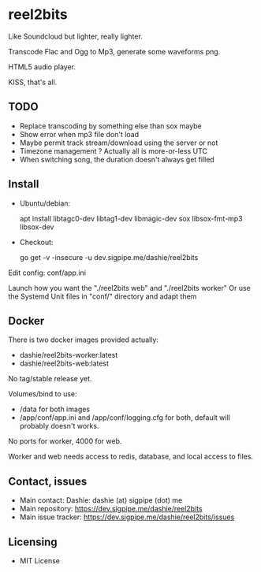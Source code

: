 # reel2bits

Like Soundcloud but lighter, really lighter.

Transcode Flac and Ogg to Mp3, generate some waveforms png.

HTML5 audio player.

KISS, that's all.

## TODO

- Replace transcoding by something else than sox maybe
- Show error when mp3 file don't load
- Maybe permit track stream/download using the server or not
- Timezone management ? Actually all is more-or-less UTC
- When switching song, the duration doesn't always get filled

## Install

- Ubuntu/debian:

    apt install libtagc0-dev libtag1-dev libmagic-dev sox libsox-fmt-mp3 libsox-dev

- Checkout:

    go get -v -insecure -u dev.sigpipe.me/dashie/reel2bits

Edit config: conf/app.ini

Launch how you want the "./reel2bits web" and "./reel2bits worker"
Or use the Systemd Unit files in "conf/" directory and adapt them

## Docker

There is two docker images provided actually:

- dashie/reel2bits-worker:latest
- dashie/reel2bits-web:latest

No tag/stable release yet.

Volumes/bind to use:

- /data for both images
- /app/conf/app.ini and /app/conf/logging.cfg for both, default will probably doesn't works.

No ports for worker, 4000 for web.

Worker and web needs access to redis, database, and local access to files.

## Contact, issues

- Main contact: Dashie: dashie (at) sigpipe (dot) me
- Main repository: <https://dev.sigpipe.me/dashie/reel2bits>
- Main issue tracker: <https://dev.sigpipe.me/dashie/reel2bits/issues>

## Licensing

- MIT License
